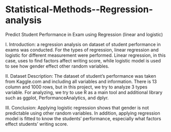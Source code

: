 # Statistical-Methods--Regression-analysis
Predict Student Performance in Exam using Regression (linear and logistic)

I.	Introduction: 
 a regression analysis on dataset of student performance in exams was conducted. For the types of regression, linear regression and logistic for different measurement were performed. Linear regression, in this case, uses to find factors affect writing score, while logistic model is used to see how gender effect other random variables.

II.	Dataset Description: 
The dataset of student’s performance was taken from Kaggle.com and including all variables and information. There is 13 column and 1000 rows, but in this project, we try to analyze 3 types variable. For analyzing, we try to use R as a main tool and additional library such as ggplot, PerformanceAnalytics, and dplyr.

III.	Conclusion:
Applying logistic regression shows that gender is not predictable using other random variables. In addition, applying regression model is fitted to know the students’ performance, especially what factors effect students’ writing score.  

